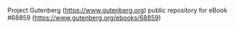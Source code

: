 Project Gutenberg (https://www.gutenberg.org) public repository for
eBook #68859 (https://www.gutenberg.org/ebooks/68859)
